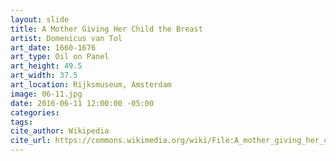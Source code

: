 ```yaml
---
layout: slide
title: A Mother Giving Her Child the Breast
artist: Domenicus van Tol
art_date: 1660-1676
art_type: Oil on Panel
art_height: 49.5
art_width: 37.5
art_location: Rijksmuseum, Amsterdam
image: 06-11.jpg
date: 2016-06-11 12:00:00 -05:00
categories:
tags:
cite_author: Wikipedia
cite_url: https://commons.wikimedia.org/wiki/File:A_mother_giving_her_child_the_breast,_Domenicus_van_Tol,_Rijksmuseum.jpg
---
```

